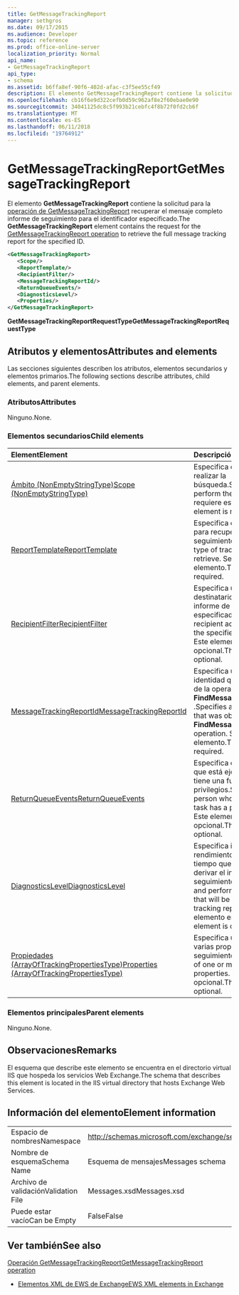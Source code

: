 ```yaml
---
title: GetMessageTrackingReport
manager: sethgros
ms.date: 09/17/2015
ms.audience: Developer
ms.topic: reference
ms.prod: office-online-server
localization_priority: Normal
api_name:
- GetMessageTrackingReport
api_type:
- schema
ms.assetid: b6ffa8ef-90f6-402d-afac-c3f5ee55cf49
description: El elemento GetMessageTrackingReport contiene la solicitud para la operación GetMessageTrackingReport recuperar el mensaje completo informe de seguimiento para el identificador especificado.
ms.openlocfilehash: cb16f6e9d322cefb0d59c962af8e2f60ebae0e90
ms.sourcegitcommit: 34041125dc8c5f993b21cebfc4f8b72f0fd2cb6f
ms.translationtype: MT
ms.contentlocale: es-ES
ms.lasthandoff: 06/11/2018
ms.locfileid: "19764912"
---
```

# <a name="getmessagetrackingreport"></a><span data-ttu-id="1dd56-103">GetMessageTrackingReport</span><span class="sxs-lookup"><span data-stu-id="1dd56-103">GetMessageTrackingReport</span></span>

<span data-ttu-id="1dd56-104">El elemento **GetMessageTrackingReport** contiene la solicitud para la [operación de GetMessageTrackingReport](getmessagetrackingreport-operation.md) recuperar el mensaje completo informe de seguimiento para el identificador especificado.</span><span class="sxs-lookup"><span data-stu-id="1dd56-104">The **GetMessageTrackingReport** element contains the request for the [GetMessageTrackingReport operation](getmessagetrackingreport-operation.md) to retrieve the full message tracking report for the specified ID.</span></span> 
  
```XML
<GetMessageTrackingReport>
   <Scope/>
   <ReportTemplate/>
   <RecipientFilter/>
   <MessageTrackingReportId/>
   <ReturnQueueEvents/>
   <DiagnosticsLevel/>
   <Properties/>
</GetMessageTrackingReport>
```

 <span data-ttu-id="1dd56-105">**GetMessageTrackingReportRequestType**</span><span class="sxs-lookup"><span data-stu-id="1dd56-105">**GetMessageTrackingReportRequestType**</span></span>
## <a name="attributes-and-elements"></a><span data-ttu-id="1dd56-106">Atributos y elementos</span><span class="sxs-lookup"><span data-stu-id="1dd56-106">Attributes and elements</span></span>

<span data-ttu-id="1dd56-107">Las secciones siguientes describen los atributos, elementos secundarios y elementos primarios.</span><span class="sxs-lookup"><span data-stu-id="1dd56-107">The following sections describe attributes, child elements, and parent elements.</span></span>
  
### <a name="attributes"></a><span data-ttu-id="1dd56-108">Atributos</span><span class="sxs-lookup"><span data-stu-id="1dd56-108">Attributes</span></span>

<span data-ttu-id="1dd56-109">Ninguno.</span><span class="sxs-lookup"><span data-stu-id="1dd56-109">None.</span></span>
  
### <a name="child-elements"></a><span data-ttu-id="1dd56-110">Elementos secundarios</span><span class="sxs-lookup"><span data-stu-id="1dd56-110">Child elements</span></span>

|<span data-ttu-id="1dd56-111">**Element**</span><span class="sxs-lookup"><span data-stu-id="1dd56-111">**Element**</span></span>|<span data-ttu-id="1dd56-112">**Descripción**</span><span class="sxs-lookup"><span data-stu-id="1dd56-112">**Description**</span></span>|
|:-----|:-----|
|[<span data-ttu-id="1dd56-113">Ámbito (NonEmptyStringType)</span><span class="sxs-lookup"><span data-stu-id="1dd56-113">Scope (NonEmptyStringType)</span></span>](scope-nonemptystringtype.md) <br/> |<span data-ttu-id="1dd56-114">Especifica dónde se debe realizar la búsqueda.</span><span class="sxs-lookup"><span data-stu-id="1dd56-114">Specifies where to perform the search.</span></span> <span data-ttu-id="1dd56-115">Se requiere este elemento.</span><span class="sxs-lookup"><span data-stu-id="1dd56-115">This element is required.</span></span>  <br/> |
|[<span data-ttu-id="1dd56-116">ReportTemplate</span><span class="sxs-lookup"><span data-stu-id="1dd56-116">ReportTemplate</span></span>](reporttemplate.md) <br/> |<span data-ttu-id="1dd56-117">Especifica el tipo de informe para recuperar de seguimiento.</span><span class="sxs-lookup"><span data-stu-id="1dd56-117">Specifies the type of tracking report to retrieve.</span></span> <span data-ttu-id="1dd56-118">Se requiere este elemento.</span><span class="sxs-lookup"><span data-stu-id="1dd56-118">This element is required.</span></span>  <br/> |
|[<span data-ttu-id="1dd56-119">RecipientFilter</span><span class="sxs-lookup"><span data-stu-id="1dd56-119">RecipientFilter</span></span>](recipientfilter.md) <br/> |<span data-ttu-id="1dd56-120">Especifica una dirección de destinatario para usar con el informe de seguimiento especificado.</span><span class="sxs-lookup"><span data-stu-id="1dd56-120">Specifies a recipient address to use with the specified tracking report.</span></span> <span data-ttu-id="1dd56-121">Este elemento es opcional.</span><span class="sxs-lookup"><span data-stu-id="1dd56-121">This element is optional.</span></span>  <br/> |
|[<span data-ttu-id="1dd56-122">MessageTrackingReportId</span><span class="sxs-lookup"><span data-stu-id="1dd56-122">MessageTrackingReportId</span></span>](messagetrackingreportid.md) <br/> |<span data-ttu-id="1dd56-123">Especifica una cadena de identidad que se ha obtenido de la operación de **FindMessageTrackingReport** .</span><span class="sxs-lookup"><span data-stu-id="1dd56-123">Specifies an identity string that was obtained from the **FindMessageTrackingReport** operation.</span></span> <span data-ttu-id="1dd56-124">Se requiere este elemento.</span><span class="sxs-lookup"><span data-stu-id="1dd56-124">This element is required.</span></span>  <br/> |
|[<span data-ttu-id="1dd56-125">ReturnQueueEvents</span><span class="sxs-lookup"><span data-stu-id="1dd56-125">ReturnQueueEvents</span></span>](returnqueueevents.md) <br/> |<span data-ttu-id="1dd56-126">Especifica que la persona que está ejecutando la tarea tiene una función que tiene privilegios.</span><span class="sxs-lookup"><span data-stu-id="1dd56-126">Specifies that the person who is running the task has a privileged role.</span></span> <span data-ttu-id="1dd56-127">Este elemento es opcional.</span><span class="sxs-lookup"><span data-stu-id="1dd56-127">This element is optional.</span></span>  <br/> |
|[<span data-ttu-id="1dd56-128">DiagnosticsLevel</span><span class="sxs-lookup"><span data-stu-id="1dd56-128">DiagnosticsLevel</span></span>](diagnosticslevel.md) <br/> |<span data-ttu-id="1dd56-129">Especifica información de rendimiento y control de tiempo que se utilizará para derivar el informe de seguimiento.</span><span class="sxs-lookup"><span data-stu-id="1dd56-129">Specifies timing and performance information that will be used to derive the tracking report.</span></span> <span data-ttu-id="1dd56-130">Este elemento es opcional.</span><span class="sxs-lookup"><span data-stu-id="1dd56-130">This element is optional.</span></span>  <br/> |
|[<span data-ttu-id="1dd56-131">Propiedades (ArrayOfTrackingPropertiesType)</span><span class="sxs-lookup"><span data-stu-id="1dd56-131">Properties (ArrayOfTrackingPropertiesType)</span></span>](properties-arrayoftrackingpropertiestype.md) <br/> |<span data-ttu-id="1dd56-132">Especifica una lista de una o varias propiedades de seguimiento.</span><span class="sxs-lookup"><span data-stu-id="1dd56-132">Specifies a list of one or more tracking properties.</span></span> <span data-ttu-id="1dd56-133">Este elemento es opcional.</span><span class="sxs-lookup"><span data-stu-id="1dd56-133">This element is optional.</span></span>  <br/> |
   
### <a name="parent-elements"></a><span data-ttu-id="1dd56-134">Elementos principales</span><span class="sxs-lookup"><span data-stu-id="1dd56-134">Parent elements</span></span>

<span data-ttu-id="1dd56-135">Ninguno.</span><span class="sxs-lookup"><span data-stu-id="1dd56-135">None.</span></span>
  
## <a name="remarks"></a><span data-ttu-id="1dd56-136">Observaciones</span><span class="sxs-lookup"><span data-stu-id="1dd56-136">Remarks</span></span>

<span data-ttu-id="1dd56-137">El esquema que describe este elemento se encuentra en el directorio virtual IIS que hospeda los servicios Web Exchange.</span><span class="sxs-lookup"><span data-stu-id="1dd56-137">The schema that describes this element is located in the IIS virtual directory that hosts Exchange Web Services.</span></span>
  
## <a name="element-information"></a><span data-ttu-id="1dd56-138">Información del elemento</span><span class="sxs-lookup"><span data-stu-id="1dd56-138">Element information</span></span>

|||
|:-----|:-----|
|<span data-ttu-id="1dd56-139">Espacio de nombres</span><span class="sxs-lookup"><span data-stu-id="1dd56-139">Namespace</span></span>  <br/> |http://schemas.microsoft.com/exchange/services/2006/messages  <br/> |
|<span data-ttu-id="1dd56-140">Nombre de esquema</span><span class="sxs-lookup"><span data-stu-id="1dd56-140">Schema Name</span></span>  <br/> |<span data-ttu-id="1dd56-141">Esquema de mensajes</span><span class="sxs-lookup"><span data-stu-id="1dd56-141">Messages schema</span></span>  <br/> |
|<span data-ttu-id="1dd56-142">Archivo de validación</span><span class="sxs-lookup"><span data-stu-id="1dd56-142">Validation File</span></span>  <br/> |<span data-ttu-id="1dd56-143">Messages.xsd</span><span class="sxs-lookup"><span data-stu-id="1dd56-143">Messages.xsd</span></span>  <br/> |
|<span data-ttu-id="1dd56-144">Puede estar vacío</span><span class="sxs-lookup"><span data-stu-id="1dd56-144">Can be Empty</span></span>  <br/> |<span data-ttu-id="1dd56-145">False</span><span class="sxs-lookup"><span data-stu-id="1dd56-145">False</span></span>  <br/> |
   
## <a name="see-also"></a><span data-ttu-id="1dd56-146">Ver también</span><span class="sxs-lookup"><span data-stu-id="1dd56-146">See also</span></span>



[<span data-ttu-id="1dd56-147">Operación GetMessageTrackingReport</span><span class="sxs-lookup"><span data-stu-id="1dd56-147">GetMessageTrackingReport operation</span></span>](getmessagetrackingreport-operation.md)


- [<span data-ttu-id="1dd56-148">Elementos XML de EWS de Exchange</span><span class="sxs-lookup"><span data-stu-id="1dd56-148">EWS XML elements in Exchange</span></span>](ews-xml-elements-in-exchange.md)

